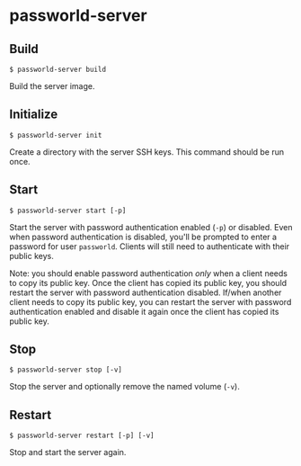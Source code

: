# passworld-server

## Build

```
$ passworld-server build
```

Build the server image.

## Initialize

```
$ passworld-server init
```

Create a directory with the server SSH keys. This command should be run once.

## Start

```
$ passworld-server start [-p]
```

Start the server with password authentication enabled (`-p`) or disabled. Even when password authentication is disabled, you'll be prompted to enter a password for user `passworld`. Clients will still need to authenticate with their public keys.

Note: you should enable password authentication *only* when a client needs to copy its public key. Once the client has copied its public key, you should restart the server with password authentication disabled. If/when another client needs to copy its public key, you can restart the server with password authentication enabled and disable it again once the client has copied its public key.

## Stop

```
$ passworld-server stop [-v]
```

Stop the server and optionally remove the named volume (`-v`).

## Restart

```
$ passworld-server restart [-p] [-v]
```

Stop and start the server again.
